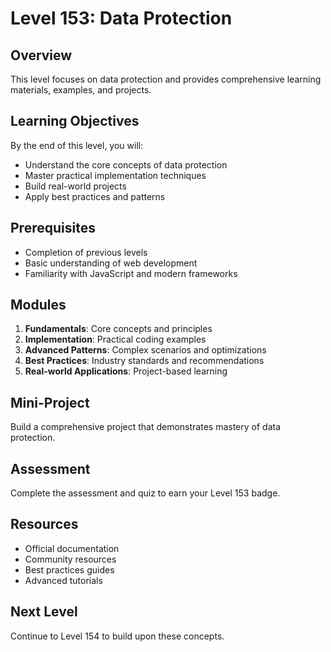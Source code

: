 # Level 153: Data Protection

## Overview
This level focuses on data protection and provides comprehensive learning materials, examples, and projects.

## Learning Objectives
By the end of this level, you will:
- Understand the core concepts of data protection
- Master practical implementation techniques
- Build real-world projects
- Apply best practices and patterns

## Prerequisites
- Completion of previous levels
- Basic understanding of web development
- Familiarity with JavaScript and modern frameworks

## Modules
1. **Fundamentals**: Core concepts and principles
2. **Implementation**: Practical coding examples
3. **Advanced Patterns**: Complex scenarios and optimizations
4. **Best Practices**: Industry standards and recommendations
5. **Real-world Applications**: Project-based learning

## Mini-Project
Build a comprehensive project that demonstrates mastery of data protection.

## Assessment
Complete the assessment and quiz to earn your Level 153 badge.

## Resources
- Official documentation
- Community resources
- Best practices guides
- Advanced tutorials

## Next Level
Continue to Level 154 to build upon these concepts.
